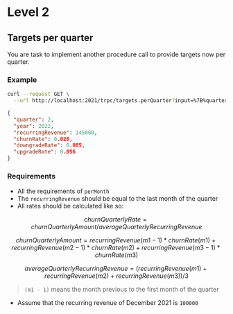 # Level 2

## Targets per quarter

You are task to implement another procedure call to provide targets now per quarter.

### Example

```bash
curl --request GET \
  --url http://localhost:2021/trpc/targets.perQuarter?input=%7B%quarter%22:2,%22year%22:2022%7D
```

```json
{
  "quarter": 2,
  "year": 2022,
  "recurringRevenue": 145000,
  "churnRate": 0.028,
  "downgradeRate": 0.085,
  "upgradeRate": 0.056
}
```

### Requirements

- All the requirements of `perMonth`
- The `recurringRevenue` should be equal to the last month of the quarter
- All rates should be calculated like so:

```math
churnQuarterlyRate = churnQuarterlyAmount / averageQuarterlyRecurringRevenue
```

```math
churnQuarterlyAmount = recurringRevenue(m1-1) * churnRate(m1) + recurringRevenue(m2-1) * churnRate(m2) + recurringRevenue(m3-1) * churnRate(m3)
```

```math
averageQuarterlyRecurringRevenue = (recurringRevenue(m1) + recurringRevenue(m2) + recurringRevenue(m3)) / 3
```

> `(m1 - 1)` means the month previous to the first month of the quarter

- Assume that the recurring revenue of December 2021 is `100000`
